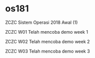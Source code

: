 # os181
ZCZC Sistem Operasi 2018 Awal (1)

ZCZC W01 Telah mencoba demo week 1

ZCZC W02 Telah mencoba demo week 2

ZCZC W03 Telah mencoba demo week 3

